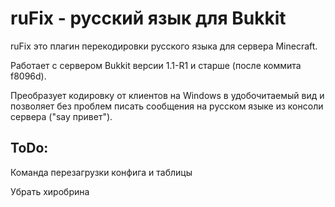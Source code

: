 # ruFix - русский язык для Bukkit #
ruFix это плагин перекодировки русского языка для сервера Minecraft.

Работает с сервером Bukkit версии 1.1-R1 и старше (после коммита f8096d).

Преобразует кодировку от клиентов на Windows в удобочитаемый вид и позволяет без проблем писать сообщения на русском языке из консоли сервера ("say привет").

## ToDo: ##

Команда перезагрузки конфига и таблицы

Убрать хиробрина
